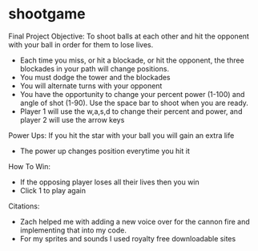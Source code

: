 # shootgame
Final Project
Objective: To shoot balls at each other and hit the opponent with your ball in order for them to lose lives.
  - Each time you miss, or hit a blockade, or hit the opponent, the three blockades in your path will change positions.
  - You must dodge the tower and the blockades
  - You will alternate turns with your opponent
  - You have the opportunity to change your percent power (1-100) and angle of shot (1-90). Use the space bar to shoot when you are ready.
  - Player 1 will use the w,a,s,d to change their percent and power, and player 2 will use the arrow keys

Power Ups: If you hit the star with your ball you will gain an extra life
  - The power up changes position everytime you hit it

How To Win:
  - If the opposing player loses all their lives then you win
  - Click 1 to play again

Citations:
  - Zach helped me with adding a new voice over for the cannon fire and implementing that into my code.
  - For my sprites and sounds I used royalty free downloadable sites

